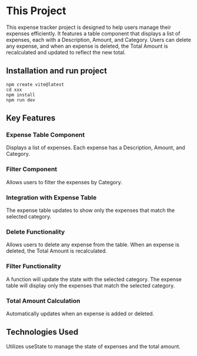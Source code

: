 # This Project

This expense tracker project is designed to help users manage their expenses efficiently. It features a table component that displays a list of expenses, each with a Description, Amount, and Category. Users can delete any expense, and when an expense is deleted, the Total Amount is recalculated and updated to reflect the new total.

## Installation and run project

```
npm create vite@latest
cd xxx
npm install
npm run dev
```

## Key Features

### Expense Table Component

Displays a list of expenses.
Each expense has a Description, Amount, and Category.

### Filter Component

Allows users to filter the expenses by Category.

### Integration with Expense Table

The expense table updates to show only the expenses that match the selected category.

### Delete Functionality

Allows users to delete any expense from the table.
When an expense is deleted, the Total Amount is recalculated.

### Filter Functionality

A function will update the state with the selected category.
The expense table will display only the expenses that match the selected category.

### Total Amount Calculation

Automatically updates when an expense is added or deleted.

## Technologies Used

Utilizes useState to manage the state of expenses and the total amount.
